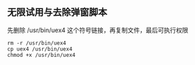 

## 无限试用与去除弹窗脚本
先删除 /usr/bin/uex4 这个符号链接，再复制文件，最后可执行权限
```
rm -r /usr/bin/uex4
cp uex4 /usr/bin/uex4
chmod +x /usr/bin/uex4
```


